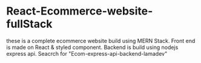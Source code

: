 # React-Ecommerce-website-fullStack
these is a complete ecommerce website build using MERN Stack. Front end is made on React &amp; styled component.
Backend is build using nodejs express api. Seacrch for "Ecom-express-api-backend-lamadev"
